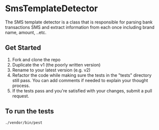 # SmsTemplateDetector

The SMS template detector is a class that is responsible for parsing bank transactions SMS and extract information from each once including brand name, amount, ..etc. 

## Get Started

1. Fork and clone the repo
2. Duplicate the v1 (the poorly written version)
3. Rename to your latest version (e.g. v2)
4. Refactor the code while making sure the tests in the "tests" directory still pass. You can add comments if needed to explain your thought process.
5. If the tests pass and you're satisfied with your changes, submit a pull request.

## To run the tests

```
./vendor/bin/pest
```
